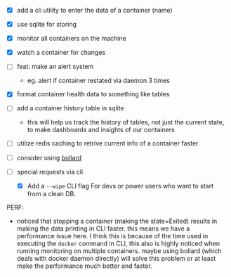 - [x] add a cli utility to enter the data of a container (name)
- [x] use sqlite for storing

- [x] monitor all containers on the machine
- [x] watch a container for changes
- [ ] feat: make an alert system
    - eg. alert if container restated via daemon 3 times
- [x] format container health data to something like tables
- [ ] add a container history table in sqlite
    - this will help us track the history of tables, not just the current state, to make dashboards and insights of our containers
- [ ] utilize redis caching to retrive current info of a container faster
- [ ] consider using [bollard](https://docs.rs/bollard/latest/bollard/)

- [ ] special requests via cli
    - [x] Add a `--wipe` CLI flag For devs or power users who want to start from a clean DB.


PERF:
- noticed that stopping a container (making the state=Exited) results in making the data printing in CLI faster. this means we have a performance issue here. I think this is because of the time used in executing the `docker` command in CLI, this also is highly noticed when running monitoring on multiple containers. maybe using bollard (which deals with docker daemon directly) will solve this problem or at least make the performance much better and faster.
